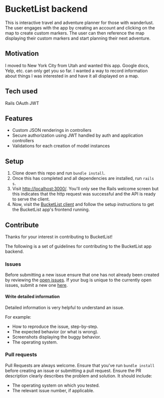 # BucketList backend
This is interactive travel and adventure planner for those with wanderlust. The user engages with the app by creating an account and clicking on the map to create custom markers. The user can then reference the map displaying their custom markers and start planning their next adventure.

## Motivation
I moved to New York City from Utah and wanted this app. Google docs, Yelp, etc. can only get you so far. I wanted a way to record information about things I was interested in and have it all displayed on a map.

## Tech used
Rails
OAuth
JWT

## Features
- Custom JSON renderings in controllers
- Secure authorization using JWT handled by auth and application controllers
- Validations for each creation of model instances

## Setup
1. Clone down this repo and run `bundle install`.
2. Once this has completed and all dependencies are installed, run `rails s`.
3. Visit [http://localhost:3000/](http://localhost:3000/). You'll only see the Rails welcome screen but this indicates that the http request was successful and the API is ready to serve the client.
4. Now, visit the [BucketList client](https://github.com/tristramjones/bucket-lister-frontend) and follow the setup instructions to get the BucketList app's frontend running.

## Contribute
Thanks for your interest in contributing to BucketList!

The following is a set of guidelines for contributing to the BucketList app backend.

### Issues
Before submitting a new issue ensure that one has not already been created by reviewing the [open issues](https://github.com/tristramjones/bucket-lister-backend/issues). If your bug is unique to the currently open issues, submit a new one [here](https://github.com/tristramjones/bucket-lister-backend/issues/new).

#### Write detailed information
Detailed information is very helpful to understand an issue.

For example:
- How to reproduce the issue, step-by-step.
- The expected behavior (or what is wrong).
- Screenshots displaying the buggy behavior.
- The operating system.

### Pull requests
Pull Requests are always welcome. Ensure that you've run `bundle install` before creating an issue or submitting a pull request.
Ensure the PR description clearly describes the problem and solution. It should include:
- The operating system on which you tested.
- The relevant issue number, if applicable.
